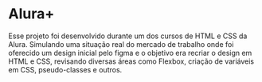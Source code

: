 # Alura+

Esse projeto foi desenvolvido durante um dos cursos de HTML e CSS da Alura. 
Simulando uma situação real do mercado de trabalho onde foi oferecido um design inicial pelo figma e o objetivo era recriar o design em HTML e CSS,
revisando diversas áreas como Flexbox, criação de variáveis em CSS, pseudo-classes e outros.

